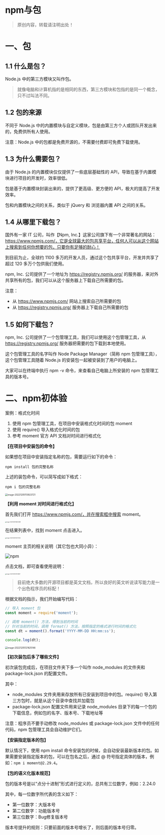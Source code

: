 # npm与包

> 原创内容，转载请注明出处！

# 一、包

## 1.1 什么是包？

Node.js 中的第三方模块又叫作包。

> 就像电脑和计算机指的是相同的东西，第三方模块和包指的是同一个概念，只不过叫法不同。

## 1.2 包的来源

不同于 Node.js 中的内置模块与自定义模块，包是由第三方个人或团队开发出来的，免费供所有人使用。

注意：Node.js 中的包都是免费开源的，不需要付费即可免费下载使用。

## 1.3 为什么需要包？

由于 Node.js 的内置模块仅仅提供了一些底层基础性的 API，导致在基于内置模块进行项目的开发时，效率很低。

包是基于内置模块封装出来的，提供了更高级、更方便的 API，极大的提高了开发效率。

包和内置模块之间的关系，类似于 jQuery 和 浏览器内置 API 之间的关系。

## 1.4 从哪里下载包？

国外有一家 IT 公司，叫作【Npm, Inc.】这家公司旗下有一个非常著名的网站：https://www.npmjs.com/，它是全球最大的包共享平台，任何人可以从这个网站上搜索到任何你想要的包，只要你有足够的耐心！

到目前为止，全球约 1100 多万的开发人员，通过这个包共享平台，开发并共享了超过 120 多万个包供我们使用。

npm, Inc. 公司提供了一个地址为 https://registry.npmjs.org/ 的服务器，来对外共享所有的包，我们可以从这个服务器上下载自己所需要的包。

注意：

- 从 https://www.npmjs.com/ 网站上搜索自己所需要的包
- 从 https://registry.npmjs.org/ 服务器上下载自己所需要的包

## 1.5 如何下载包？

npm, Inc. 公司提供了一个包管理工具，我们可以使用这个包管理工具，从 https://registry.npmjs.org/ 服务器把需要的包下载到本地使用。

这个包管理工具的名字叫作 Node Package Manager（简称 npm 包管理工具），这个包管理工具随着 Node.js 的安装包一起被安装到了用户的电脑上。

大家可以在终端中执行 npm -v 命令，来查看自己电脑上所安装的 npm 包管理工具的版本号。

# 二、npm初体验

案例：格式化时间

1. 使用 npm 包管理工具，在项目中安装格式化时间的包 moment
2. 使用 require() 导入格式化时间的包
3. 参考 moment 官方 API 文档对时间进行格式化

**【在项目中安装包的命令】**

如果想在项目中安装指定名称的包，需要运行如下的命令：

```shell
npm install 包的完整名称
```

上述的装包命令，可以简写成如下格式：

```shell
npm i 包的完整名称
```

<img src="mark-img/image-20221205113923721.png" alt="image-20221205113923721" style="zoom:50%;" />

**【利用 moment 对时间进行格式化】**

首先我们打开 https://www.npmjs.com/，并在搜索框中搜索 moment。

<img src="mark-img/image-20221205114603469.png" alt="image-20221205114603469" style="zoom: 25%;" />

在结果列表中，找到 moment 点击进入。

<img src="mark-img/image-20221205114727294.png" alt="image-20221205114727294" style="zoom:25%;" />

moment 主页的相关说明（其它包也大同小异）：

![npm](mark-img/npm.png)

点击文档，即可查看使用说明：

<img src="mark-img/image-20221205121014847.png" alt="image-20221205121014847" style="zoom: 25%;" />

> 目前绝大多数的开源项目都是英文文档，所以良好的英文听说读写能力是一个出色程序员的标配！

根据文档的指示，我们开始编写代码：

```javascript
// 导入 moment 包
const moment = require('moment');

// 调用 moment() 方法，得到当前的时间
// 针对当前的时间，调用 format() 方法，按照指定的格式进行时间的格式化
const dt = moment().format('YYYY-MM-DD HH:mm:ss');

console.log(dt);
```

<img src="mark-img/image-20221205121825146.png" alt="image-20221205121825146" style="zoom:50%;" />

**【初次装包后多了哪些文件】**

初次装包完成后，在项目文件夹下多一个叫作 node_modules 的文件夹和 package-lock.json 的配置文件。

其中：

- node_modules 文件夹用来存放所有已安装到项目中的包。require() 导入第三方包时，就是从这个目录中查找并加载包
- package-lock.json 配置文件用来记录 node_modules 目录下的每一个包的下载信息，例如包的名字、版本号、下载地址等

注意：程序员不要手动修改 node_modules 或 package-lock.json 文件中的任何代码，npm 包管理工具会自动维护它们。

**【安装指定版本的包】**

默认情况下，使用 npm install 命令安装包的时候，会自动安装最新版本的包。如果需要安装指定版本的包，可以在包名之后，通过 @ 符号指定具体的版本，例如：`npm i moment@2.29.4`。

**【包的语义化版本规范】**

包的版本号是以“点分十进制”形式进行定义的，总共有三位数字，例如：2.24.0

其中，每一位数字所代表的含义如下：

- 第一位数字：大版本号
- 第二位数字：功能版本号
- 第三位数字：Bug修复版本号

版本号提升的规则：只要前面的版本号增长了，则后面的版本号归零。

